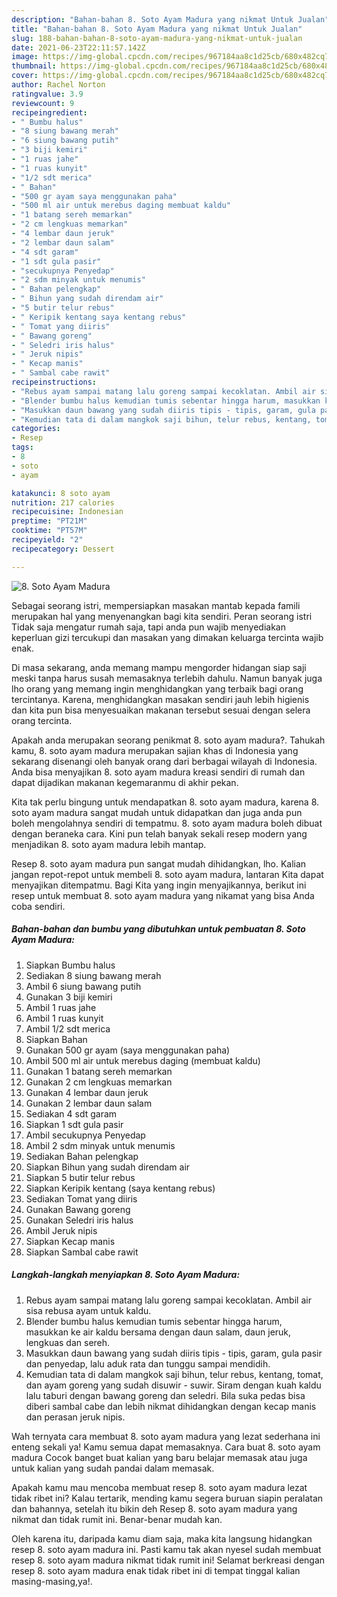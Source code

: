 ```yaml
---
description: "Bahan-bahan 8. Soto Ayam Madura yang nikmat Untuk Jualan"
title: "Bahan-bahan 8. Soto Ayam Madura yang nikmat Untuk Jualan"
slug: 188-bahan-bahan-8-soto-ayam-madura-yang-nikmat-untuk-jualan
date: 2021-06-23T22:11:57.142Z
image: https://img-global.cpcdn.com/recipes/967184aa8c1d25cb/680x482cq70/8-soto-ayam-madura-foto-resep-utama.jpg
thumbnail: https://img-global.cpcdn.com/recipes/967184aa8c1d25cb/680x482cq70/8-soto-ayam-madura-foto-resep-utama.jpg
cover: https://img-global.cpcdn.com/recipes/967184aa8c1d25cb/680x482cq70/8-soto-ayam-madura-foto-resep-utama.jpg
author: Rachel Norton
ratingvalue: 3.9
reviewcount: 9
recipeingredient:
- " Bumbu halus"
- "8 siung bawang merah"
- "6 siung bawang putih"
- "3 biji kemiri"
- "1 ruas jahe"
- "1 ruas kunyit"
- "1/2 sdt merica"
- " Bahan"
- "500 gr ayam saya menggunakan paha"
- "500 ml air untuk merebus daging membuat kaldu"
- "1 batang sereh memarkan"
- "2 cm lengkuas memarkan"
- "4 lembar daun jeruk"
- "2 lembar daun salam"
- "4 sdt garam"
- "1 sdt gula pasir"
- "secukupnya Penyedap"
- "2 sdm minyak untuk menumis"
- " Bahan pelengkap"
- " Bihun yang sudah direndam air"
- "5 butir telur rebus"
- " Keripik kentang saya kentang rebus"
- " Tomat yang diiris"
- " Bawang goreng"
- " Seledri iris halus"
- " Jeruk nipis"
- " Kecap manis"
- " Sambal cabe rawit"
recipeinstructions:
- "Rebus ayam sampai matang lalu goreng sampai kecoklatan. Ambil air sisa rebusa ayam untuk kaldu."
- "Blender bumbu halus kemudian tumis sebentar hingga harum, masukkan ke air kaldu bersama dengan daun salam, daun jeruk, lengkuas dan sereh."
- "Masukkan daun bawang yang sudah diiris tipis - tipis, garam, gula pasir dan penyedap, lalu aduk rata dan tunggu sampai mendidih."
- "Kemudian tata di dalam mangkok saji bihun, telur rebus, kentang, tomat, dan ayam goreng yang sudah disuwir - suwir. Siram dengan kuah kaldu lalu taburi dengan bawang goreng dan seledri. Bila suka pedas bisa diberi sambal cabe dan lebih nikmat dihidangkan dengan kecap manis dan perasan jeruk nipis."
categories:
- Resep
tags:
- 8
- soto
- ayam

katakunci: 8 soto ayam 
nutrition: 217 calories
recipecuisine: Indonesian
preptime: "PT21M"
cooktime: "PT57M"
recipeyield: "2"
recipecategory: Dessert

---
```



![8. Soto Ayam Madura](https://img-global.cpcdn.com/recipes/967184aa8c1d25cb/680x482cq70/8-soto-ayam-madura-foto-resep-utama.jpg)

Sebagai seorang istri, mempersiapkan masakan mantab kepada famili merupakan hal yang menyenangkan bagi kita sendiri. Peran seorang istri Tidak saja mengatur rumah saja, tapi anda pun wajib menyediakan keperluan gizi tercukupi dan masakan yang dimakan keluarga tercinta wajib enak.

Di masa  sekarang, anda memang mampu mengorder hidangan siap saji meski tanpa harus susah memasaknya terlebih dahulu. Namun banyak juga lho orang yang memang ingin menghidangkan yang terbaik bagi orang tercintanya. Karena, menghidangkan masakan sendiri jauh lebih higienis dan kita pun bisa menyesuaikan makanan tersebut sesuai dengan selera orang tercinta. 



Apakah anda merupakan seorang penikmat 8. soto ayam madura?. Tahukah kamu, 8. soto ayam madura merupakan sajian khas di Indonesia yang sekarang disenangi oleh banyak orang dari berbagai wilayah di Indonesia. Anda bisa menyajikan 8. soto ayam madura kreasi sendiri di rumah dan dapat dijadikan makanan kegemaranmu di akhir pekan.

Kita tak perlu bingung untuk mendapatkan 8. soto ayam madura, karena 8. soto ayam madura sangat mudah untuk didapatkan dan juga anda pun boleh mengolahnya sendiri di tempatmu. 8. soto ayam madura boleh dibuat dengan beraneka cara. Kini pun telah banyak sekali resep modern yang menjadikan 8. soto ayam madura lebih mantap.

Resep 8. soto ayam madura pun sangat mudah dihidangkan, lho. Kalian jangan repot-repot untuk membeli 8. soto ayam madura, lantaran Kita dapat menyajikan ditempatmu. Bagi Kita yang ingin menyajikannya, berikut ini resep untuk membuat 8. soto ayam madura yang nikamat yang bisa Anda coba sendiri.

<!--inarticleads1-->

##### Bahan-bahan dan bumbu yang dibutuhkan untuk pembuatan 8. Soto Ayam Madura:

1. Siapkan  Bumbu halus
1. Sediakan 8 siung bawang merah
1. Ambil 6 siung bawang putih
1. Gunakan 3 biji kemiri
1. Ambil 1 ruas jahe
1. Ambil 1 ruas kunyit
1. Ambil 1/2 sdt merica
1. Siapkan  Bahan
1. Gunakan 500 gr ayam (saya menggunakan paha)
1. Ambil 500 ml air untuk merebus daging (membuat kaldu)
1. Gunakan 1 batang sereh memarkan
1. Gunakan 2 cm lengkuas memarkan
1. Gunakan 4 lembar daun jeruk
1. Gunakan 2 lembar daun salam
1. Sediakan 4 sdt garam
1. Siapkan 1 sdt gula pasir
1. Ambil secukupnya Penyedap
1. Ambil 2 sdm minyak untuk menumis
1. Sediakan  Bahan pelengkap
1. Siapkan  Bihun yang sudah direndam air
1. Siapkan 5 butir telur rebus
1. Siapkan  Keripik kentang (saya kentang rebus)
1. Sediakan  Tomat yang diiris
1. Gunakan  Bawang goreng
1. Gunakan  Seledri iris halus
1. Ambil  Jeruk nipis
1. Siapkan  Kecap manis
1. Siapkan  Sambal cabe rawit




<!--inarticleads2-->

##### Langkah-langkah menyiapkan 8. Soto Ayam Madura:

1. Rebus ayam sampai matang lalu goreng sampai kecoklatan. Ambil air sisa rebusa ayam untuk kaldu.
1. Blender bumbu halus kemudian tumis sebentar hingga harum, masukkan ke air kaldu bersama dengan daun salam, daun jeruk, lengkuas dan sereh.
1. Masukkan daun bawang yang sudah diiris tipis - tipis, garam, gula pasir dan penyedap, lalu aduk rata dan tunggu sampai mendidih.
1. Kemudian tata di dalam mangkok saji bihun, telur rebus, kentang, tomat, dan ayam goreng yang sudah disuwir - suwir. Siram dengan kuah kaldu lalu taburi dengan bawang goreng dan seledri. Bila suka pedas bisa diberi sambal cabe dan lebih nikmat dihidangkan dengan kecap manis dan perasan jeruk nipis.




Wah ternyata cara membuat 8. soto ayam madura yang lezat sederhana ini enteng sekali ya! Kamu semua dapat memasaknya. Cara buat 8. soto ayam madura Cocok banget buat kalian yang baru belajar memasak atau juga untuk kalian yang sudah pandai dalam memasak.

Apakah kamu mau mencoba membuat resep 8. soto ayam madura lezat tidak ribet ini? Kalau tertarik, mending kamu segera buruan siapin peralatan dan bahannya, setelah itu bikin deh Resep 8. soto ayam madura yang nikmat dan tidak rumit ini. Benar-benar mudah kan. 

Oleh karena itu, daripada kamu diam saja, maka kita langsung hidangkan resep 8. soto ayam madura ini. Pasti kamu tak akan nyesel sudah membuat resep 8. soto ayam madura nikmat tidak rumit ini! Selamat berkreasi dengan resep 8. soto ayam madura enak tidak ribet ini di tempat tinggal kalian masing-masing,ya!.


